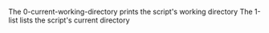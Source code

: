 The 0-current-working-directory prints the script's working directory
The 1-list lists the script's current directory

